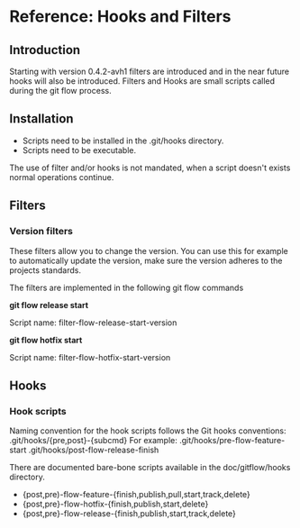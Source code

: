 # Reference: Hooks and Filters

## Introduction

Starting with version 0.4.2-avh1 filters are introduced and in the near future hooks will also be introduced.
Filters and Hooks are small scripts called during the git flow process.

## Installation

* Scripts need to be installed in the .git/hooks directory.
* Scripts need to be executable.

The use of filter and/or hooks is not mandated, when a script doesn't exists normal operations continue.

## Filters

### Version filters
These filters allow you to change the version.
You can use this for example to automatically update the version, make sure the version adheres to the projects standards.

The filters are implemented in the following git flow commands

**git flow release start**

Script name: filter-flow-release-start-version


**git flow hotfix start**

Script name: filter-flow-hotfix-start-version

## Hooks
### Hook scripts
Naming convention for the hook scripts follows the Git hooks conventions:
.git/hooks/{pre,post}-{subcmd}
For example:
.git/hooks/pre-flow-feature-start
.git/hooks/post-flow-release-finish

There are documented bare-bone scripts available in the doc/gitflow/hooks directory.
* {post,pre)-flow-feature-{finish,publish,pull,start,track,delete}
* {post,pre}-flow-hotfix-{finish,publish,start,delete}
* {post,pre}-flow-release-{finish,publish,start,track,delete}
